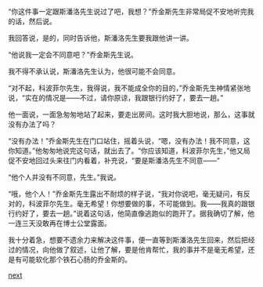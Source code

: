 
“你这件事一定跟斯潘洛先生说过了吧，我想？”乔金斯先生非常局促不安地听完我的话，然后说。

我回答说，是的，同时告诉他，斯潘洛先生要我跟他讲一讲。

“他说我一定会不同意吧？”乔金斯先生说。

我不得不承认说，斯潘洛先生认为，他很可能不会同意。

“对不起，科波菲尔先生，我得说，我不能成全你的目的，”乔金斯先生神情紧张地说，“实在的情况是——不过，请你原谅，我跟银行约好了，要去一趟。”

他一面说，一面急匆匆地站了起来，要走出房间。这时我大胆地说，那么，这事就没有办法了吗？

“没有办法！”乔金斯先生在门口站住，摇着头说，“嗯，没有办法！我不同意，这你知道。”他匆匆地说完这句话，就出去了。“你应该知道，科波菲尔先生，”他又局促不安地回过头来往门内看着，补充说，“要是斯潘洛先生不同意——”

“他个人并没有不同意，先生。”我说。

“哦，他个人！”乔金斯先生露出不耐烦的样子说，“我对你说吧，毫无疑问，有反对的，科波菲尔先生。毫无希望！你想要做的事，不可能做到。我——我真的跟银行约好了，要去一趟。”说着这句话，他简直像逃跑似的跑开了。据我确切了解，他一连三天没敢再在博士公堂露面。

我十分着急，想要不遗余力来解决这件事，便一直等到斯潘洛先生回来，然后把经过的情况，向他做了叙述，让他了解，要是他肯帮忙，我的事并不是毫无希望，还是有可能软化那个铁石心肠的乔金斯的。

[next](page452.md)